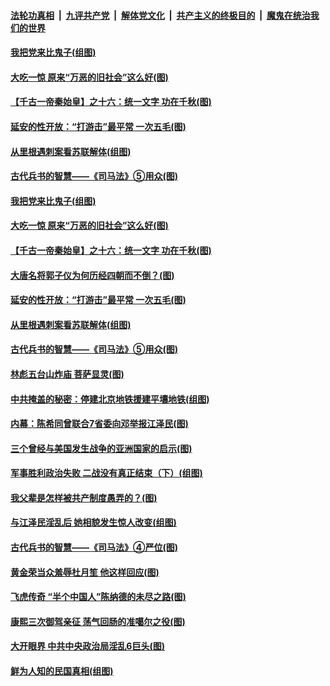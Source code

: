 ####  [法轮功真相](../../../../basic/blob/master/README.md?t=10091202) &nbsp;|&nbsp; [九评共产党](../../../../9ping.md/blob/master/README.md?t=10091202) &nbsp;|&nbsp; [解体党文化](../../../../jtdwh.md/blob/master/README.md?t=10091202)  &nbsp;|&nbsp; [共产主义的终极目的](../../../../gczydzjmd.md/blob/master/README.md?t=10091202) &nbsp;|&nbsp; [魔鬼在统治我们的世界](../../../../mgztzwmdsj.md/blob/master/README.md?t=10091202) 

#### [我把党来比鬼子(组图)](../pages/p6/948123.md?t=10091202) 

#### [大吃一惊 原来“万恶的旧社会”这么好(图)](../pages/p6/910381.md?t=10091202) 

#### [【千古一帝秦始皇】之十六：统一文字 功在千秋(图)](../pages/p6/948540.md?t=10091202) 

#### [延安的性开放：“打游击”最平常 一次五毛(图)](../pages/p6/947442.md?t=10091202) 

#### [从里根遇刺案看苏联解体(组图)](../pages/p6/948225.md?t=10091202) 

#### [古代兵书的智慧——《司马法》⑤用众(图)](../pages/p6/947115.md?t=10091202) 

#### [我把党来比鬼子(组图)](../pages/p6/948123.md?t=10091202) 

#### [大吃一惊 原来“万恶的旧社会”这么好(图)](../pages/p6/910381.md?t=10091202) 

#### [【千古一帝秦始皇】之十六：统一文字 功在千秋(图)](../pages/p6/948540.md?t=10091202) 

#### [大唐名将郭子仪为何历经四朝而不倒？(图)](../pages/p6/948122.md?t=10091202) 

#### [延安的性开放：“打游击”最平常 一次五毛(图)](../pages/p6/947442.md?t=10091202) 

#### [从里根遇刺案看苏联解体(组图)](../pages/p6/948225.md?t=10091202) 

#### [古代兵书的智慧——《司马法》⑤用众(图)](../pages/p6/947115.md?t=10091202) 

#### [林彪五台山炸庙 菩萨显灵(图)](../pages/p6/945423.md?t=10091202) 

#### [中共掩盖的秘密：停建北京地铁援建平壤地铁(组图)](../pages/p6/947384.md?t=10091202) 

#### [内幕：陈希同曾联合7省委向邓举报江泽民(图)](../pages/p6/948089.md?t=10091202) 

#### [三个曾经与美国发生战争的亚洲国家的启示(图)](../pages/p6/948238.md?t=10091202) 

#### [军事胜利政治失败 二战没有真正结束（下）(组图)](../pages/p6/944785.md?t=10091202) 

#### [我父辈是怎样被共产制度愚弄的？(图)](../pages/p6/947383.md?t=10091202) 

#### [与江泽民淫乱后 她相貌发生惊人改变(组图)](../pages/p6/948182.md?t=10091202) 

#### [古代兵书的智慧——《司马法》④严位(图)](../pages/p6/947113.md?t=10091202) 

#### [黄金荣当众羞辱杜月笙 他这样回应(图)](../pages/p6/947386.md?t=10091202) 

#### [飞虎传奇 “半个中国人”陈纳德的未尽之路(图)](../pages/p6/934964.md?t=10091202) 

#### [康熙三次御驾亲征 荡气回肠的准噶尔之役(图)](../pages/p6/947338.md?t=10091202) 

#### [大开眼界 中共中央政治局淫乱6巨头(图)](../pages/p6/947435.md?t=10091202) 

#### [鲜为人知的民国真相(组图)](../pages/p6/947477.md?t=10091202) 

